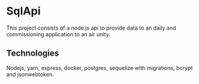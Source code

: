 # SqlApi
This project consists of a node.js api to provide data to an daily and commissioning application to an air unity.

## Technologies

Nodejs, yarn, express, docker, postgres, sequelize with migrations, bcrypt and jsonwebtoken. 
